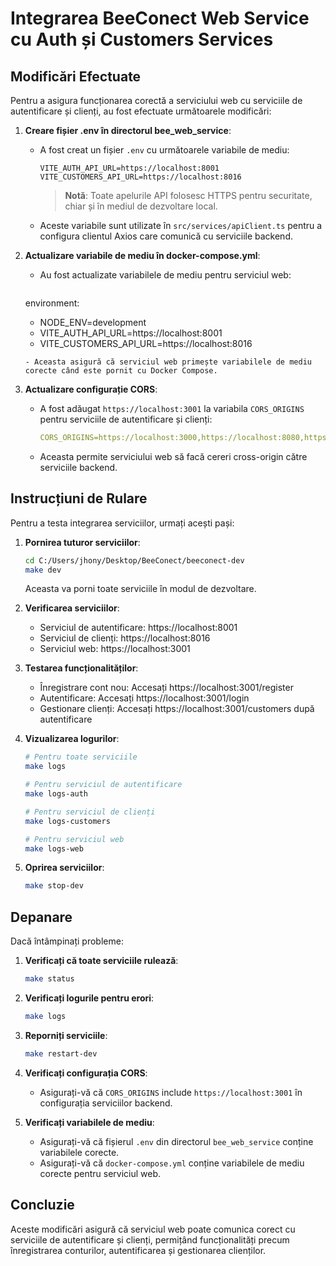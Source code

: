 # Integrarea BeeConect Web Service cu Auth și Customers Services

## Modificări Efectuate

Pentru a asigura funcționarea corectă a serviciului web cu serviciile de autentificare și clienți, au fost efectuate următoarele modificări:

1. **Creare fișier .env în directorul bee_web_service**:
   - A fost creat un fișier `.env` cu următoarele variabile de mediu:
     ```
     VITE_AUTH_API_URL=https://localhost:8001
     VITE_CUSTOMERS_API_URL=https://localhost:8016
     ```

     > **Notă**: Toate apelurile API folosesc HTTPS pentru securitate, chiar și în mediul de dezvoltare local.
   - Aceste variabile sunt utilizate în `src/services/apiClient.ts` pentru a configura clientul Axios care comunică cu serviciile backend.

2. **Actualizare variabile de mediu în docker-compose.yml**:
   - Au fost actualizate variabilele de mediu pentru serviciul web:
     ```yaml
    environment:
      - NODE_ENV=development
      - VITE_AUTH_API_URL=https://localhost:8001
      - VITE_CUSTOMERS_API_URL=https://localhost:8016
    ```
   - Aceasta asigură că serviciul web primește variabilele de mediu corecte când este pornit cu Docker Compose.

3. **Actualizare configurație CORS**:
   - A fost adăugat `https://localhost:3001` la variabila `CORS_ORIGINS` pentru serviciile de autentificare și clienți:
     ```yaml
     CORS_ORIGINS=https://localhost:3000,https://localhost:8080,https://localhost:3001
     ```
   - Aceasta permite serviciului web să facă cereri cross-origin către serviciile backend.

## Instrucțiuni de Rulare

Pentru a testa integrarea serviciilor, urmați acești pași:

1. **Pornirea tuturor serviciilor**:
   ```bash
   cd C:/Users/jhony/Desktop/BeeConect/beeconect-dev
   make dev
   ```
   Aceasta va porni toate serviciile în modul de dezvoltare.

2. **Verificarea serviciilor**:
   - Serviciul de autentificare: https://localhost:8001
   - Serviciul de clienți: https://localhost:8016
   - Serviciul web: https://localhost:3001

3. **Testarea funcționalităților**:
   - Înregistrare cont nou: Accesați https://localhost:3001/register
   - Autentificare: Accesați https://localhost:3001/login
   - Gestionare clienți: Accesați https://localhost:3001/customers după autentificare

4. **Vizualizarea logurilor**:
   ```bash
   # Pentru toate serviciile
   make logs
   
   # Pentru serviciul de autentificare
   make logs-auth
   
   # Pentru serviciul de clienți
   make logs-customers
   
   # Pentru serviciul web
   make logs-web
   ```

5. **Oprirea serviciilor**:
   ```bash
   make stop-dev
   ```

## Depanare

Dacă întâmpinați probleme:

1. **Verificați că toate serviciile rulează**:
   ```bash
   make status
   ```

2. **Verificați logurile pentru erori**:
   ```bash
   make logs
   ```

3. **Reporniți serviciile**:
   ```bash
   make restart-dev
   ```

4. **Verificați configurația CORS**:
   - Asigurați-vă că `CORS_ORIGINS` include `https://localhost:3001` în configurația serviciilor backend.

5. **Verificați variabilele de mediu**:
   - Asigurați-vă că fișierul `.env` din directorul `bee_web_service` conține variabilele corecte.
   - Asigurați-vă că `docker-compose.yml` conține variabilele de mediu corecte pentru serviciul web.

## Concluzie

Aceste modificări asigură că serviciul web poate comunica corect cu serviciile de autentificare și clienți, permițând funcționalități precum înregistrarea conturilor, autentificarea și gestionarea clienților.